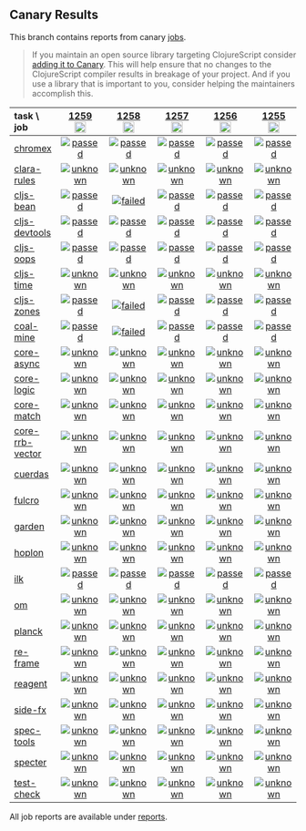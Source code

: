 ## Canary Results

This branch contains reports from canary [jobs](https://github.com/cljs-oss/canary/tree/jobs).

> If you maintain an open source library targeting ClojureScript consider [adding it to Canary](https://github.com/cljs-oss/canary/tree/master#how-to-participate). This will help ensure that no changes to the ClojureScript compiler results in breakage of your project. And if you use a library that is important to you, consider helping the maintainers accomplish this.

[//]: # (begin_overview_table)

| task \ job | <a href="reports/2020/01/19/job-001259-1.10.599-79c1e828" title="job #1259&#xA;&#xA;job&#xA;&#xA;requested by BinaryAge Bot (@babot) on 2020-01-19T11:02:18Z">1259<br/><img width=20 height=20 src="https://avatars0.githubusercontent.com/u/1476765?v=4&s=60"></a> | <a href="reports/2020/01/18/job-001258-1.10.599-79c1e828" title="job #1258&#xA;&#xA;job&#xA;&#xA;requested by BinaryAge Bot (@babot) on 2020-01-18T11:02:10Z">1258<br/><img width=20 height=20 src="https://avatars0.githubusercontent.com/u/1476765?v=4&s=60"></a> | <a href="reports/2020/01/17/job-001257-1.10.599-79c1e828" title="job #1257&#xA;&#xA;job&#xA;&#xA;requested by BinaryAge Bot (@babot) on 2020-01-17T11:02:07Z">1257<br/><img width=20 height=20 src="https://avatars0.githubusercontent.com/u/1476765?v=4&s=60"></a> | <a href="reports/2020/01/16/job-001256-1.10.599-79c1e828" title="job #1256&#xA;&#xA;job&#xA;&#xA;requested by BinaryAge Bot (@babot) on 2020-01-16T11:02:09Z">1256<br/><img width=20 height=20 src="https://avatars0.githubusercontent.com/u/1476765?v=4&s=60"></a> | <a href="reports/2020/01/15/job-001255-1.10.598-dcc8e61c" title="job #1255&#xA;&#xA;job&#xA;&#xA;requested by BinaryAge Bot (@babot) on 2020-01-15T11:02:06Z">1255<br/><img width=20 height=20 src="https://avatars0.githubusercontent.com/u/1476765?v=4&s=60"></a> | <a href="reports/2020/01/14/job-001254-1.10.598-dcc8e61c" title="job #1254&#xA;&#xA;job&#xA;&#xA;requested by BinaryAge Bot (@babot) on 2020-01-14T11:01:57Z">1254<br/><img width=20 height=20 src="https://avatars0.githubusercontent.com/u/1476765?v=4&s=60"></a> | <a href="reports/2020/01/13/job-001253-1.10.598-dcc8e61c" title="job #1253&#xA;&#xA;job&#xA;&#xA;requested by BinaryAge Bot (@babot) on 2020-01-13T11:02:05Z">1253<br/><img width=20 height=20 src="https://avatars0.githubusercontent.com/u/1476765?v=4&s=60"></a> | <a href="reports/2020/01/12/job-001252-1.10.598-dcc8e61c" title="job #1252&#xA;&#xA;job&#xA;&#xA;requested by BinaryAge Bot (@babot) on 2020-01-12T11:02:04Z">1252<br/><img width=20 height=20 src="https://avatars0.githubusercontent.com/u/1476765?v=4&s=60"></a> | <a href="reports/2020/01/11/job-001251-1.10.598-dcc8e61c" title="job #1251&#xA;&#xA;job&#xA;&#xA;requested by BinaryAge Bot (@babot) on 2020-01-11T11:01:55Z">1251<br/><img width=20 height=20 src="https://avatars0.githubusercontent.com/u/1476765?v=4&s=60"></a> | <a href="reports/2020/01/10/job-001250-1.10.598-dcc8e61c" title="job #1250&#xA;&#xA;job&#xA;&#xA;requested by BinaryAge Bot (@babot) on 2020-01-10T11:01:59Z">1250<br/><img width=20 height=20 src="https://avatars0.githubusercontent.com/u/1476765?v=4&s=60"></a> |
| :--- | :---: | :---: | :---: | :---: | :---: | :---: | :---: | :---: | :---: | :---: |
| [chromex](https://github.com/binaryage/chromex) | <a href="reports/2020/01/19/job-001259-1.10.599-79c1e828#-chromex"><img title="passed" src="http://box.binaryage.com/s-passed.svg"><a> | <a href="reports/2020/01/18/job-001258-1.10.599-79c1e828#-chromex"><img title="passed" src="http://box.binaryage.com/s-passed.svg"><a> | <a href="reports/2020/01/17/job-001257-1.10.599-79c1e828#-chromex"><img title="passed" src="http://box.binaryage.com/s-passed.svg"><a> | <a href="reports/2020/01/16/job-001256-1.10.599-79c1e828#-chromex"><img title="passed" src="http://box.binaryage.com/s-passed.svg"><a> | <a href="reports/2020/01/15/job-001255-1.10.598-dcc8e61c#-chromex"><img title="passed" src="http://box.binaryage.com/s-passed.svg"><a> | <a href="reports/2020/01/14/job-001254-1.10.598-dcc8e61c#-chromex"><img title="passed" src="http://box.binaryage.com/s-passed.svg"><a> | <a href="reports/2020/01/13/job-001253-1.10.598-dcc8e61c#-chromex"><img title="passed" src="http://box.binaryage.com/s-passed.svg"><a> | <a href="reports/2020/01/12/job-001252-1.10.598-dcc8e61c#-chromex"><img title="passed" src="http://box.binaryage.com/s-passed.svg"><a> | <a href="reports/2020/01/11/job-001251-1.10.598-dcc8e61c#-chromex"><img title="passed" src="http://box.binaryage.com/s-passed.svg"><a> | <a href="reports/2020/01/10/job-001250-1.10.598-dcc8e61c#-chromex"><img title="passed" src="http://box.binaryage.com/s-passed.svg"><a> |
| [clara-rules](https://github.com/cerner/clara-rules) | <a href="reports/2020/01/19/job-001259-1.10.599-79c1e828#-clara-rules"><img title="unknown" src="http://box.binaryage.com/s-unknown.svg"><a> | <a href="reports/2020/01/18/job-001258-1.10.599-79c1e828#-clara-rules"><img title="unknown" src="http://box.binaryage.com/s-unknown.svg"><a> | <a href="reports/2020/01/17/job-001257-1.10.599-79c1e828#-clara-rules"><img title="unknown" src="http://box.binaryage.com/s-unknown.svg"><a> | <a href="reports/2020/01/16/job-001256-1.10.599-79c1e828#-clara-rules"><img title="unknown" src="http://box.binaryage.com/s-unknown.svg"><a> | <a href="reports/2020/01/15/job-001255-1.10.598-dcc8e61c#-clara-rules"><img title="unknown" src="http://box.binaryage.com/s-unknown.svg"><a> | <a href="reports/2020/01/14/job-001254-1.10.598-dcc8e61c#-clara-rules"><img title="passed" src="http://box.binaryage.com/s-passed.svg"><a> | <a href="reports/2020/01/13/job-001253-1.10.598-dcc8e61c#-clara-rules"><img title="passed" src="http://box.binaryage.com/s-passed.svg"><a> | <a href="reports/2020/01/12/job-001252-1.10.598-dcc8e61c#-clara-rules"><img title="passed" src="http://box.binaryage.com/s-passed.svg"><a> | <a href="reports/2020/01/11/job-001251-1.10.598-dcc8e61c#-clara-rules"><img title="passed" src="http://box.binaryage.com/s-passed.svg"><a> | <a href="reports/2020/01/10/job-001250-1.10.598-dcc8e61c#-clara-rules"><img title="passed" src="http://box.binaryage.com/s-passed.svg"><a> |
| [cljs-bean](https://github.com/mfikes/cljs-bean) | <a href="reports/2020/01/19/job-001259-1.10.599-79c1e828#-cljs-bean"><img title="passed" src="http://box.binaryage.com/s-passed.svg"><a> | <a href="reports/2020/01/18/job-001258-1.10.599-79c1e828#-cljs-bean"><img title="failed" src="http://box.binaryage.com/s-failed.svg"><a> | <a href="reports/2020/01/17/job-001257-1.10.599-79c1e828#-cljs-bean"><img title="passed" src="http://box.binaryage.com/s-passed.svg"><a> | <a href="reports/2020/01/16/job-001256-1.10.599-79c1e828#-cljs-bean"><img title="passed" src="http://box.binaryage.com/s-passed.svg"><a> | <a href="reports/2020/01/15/job-001255-1.10.598-dcc8e61c#-cljs-bean"><img title="passed" src="http://box.binaryage.com/s-passed.svg"><a> | <a href="reports/2020/01/14/job-001254-1.10.598-dcc8e61c#-cljs-bean"><img title="passed" src="http://box.binaryage.com/s-passed.svg"><a> | <a href="reports/2020/01/13/job-001253-1.10.598-dcc8e61c#-cljs-bean"><img title="passed" src="http://box.binaryage.com/s-passed.svg"><a> | <a href="reports/2020/01/12/job-001252-1.10.598-dcc8e61c#-cljs-bean"><img title="passed" src="http://box.binaryage.com/s-passed.svg"><a> | <a href="reports/2020/01/11/job-001251-1.10.598-dcc8e61c#-cljs-bean"><img title="passed" src="http://box.binaryage.com/s-passed.svg"><a> | <a href="reports/2020/01/10/job-001250-1.10.598-dcc8e61c#-cljs-bean"><img title="passed" src="http://box.binaryage.com/s-passed.svg"><a> |
| [cljs-devtools](https://github.com/binaryage/cljs-devtools) | <a href="reports/2020/01/19/job-001259-1.10.599-79c1e828#-cljs-devtools"><img title="passed" src="http://box.binaryage.com/s-passed.svg"><a> | <a href="reports/2020/01/18/job-001258-1.10.599-79c1e828#-cljs-devtools"><img title="passed" src="http://box.binaryage.com/s-passed.svg"><a> | <a href="reports/2020/01/17/job-001257-1.10.599-79c1e828#-cljs-devtools"><img title="passed" src="http://box.binaryage.com/s-passed.svg"><a> | <a href="reports/2020/01/16/job-001256-1.10.599-79c1e828#-cljs-devtools"><img title="passed" src="http://box.binaryage.com/s-passed.svg"><a> | <a href="reports/2020/01/15/job-001255-1.10.598-dcc8e61c#-cljs-devtools"><img title="passed" src="http://box.binaryage.com/s-passed.svg"><a> | <a href="reports/2020/01/14/job-001254-1.10.598-dcc8e61c#-cljs-devtools"><img title="passed" src="http://box.binaryage.com/s-passed.svg"><a> | <a href="reports/2020/01/13/job-001253-1.10.598-dcc8e61c#-cljs-devtools"><img title="passed" src="http://box.binaryage.com/s-passed.svg"><a> | <a href="reports/2020/01/12/job-001252-1.10.598-dcc8e61c#-cljs-devtools"><img title="passed" src="http://box.binaryage.com/s-passed.svg"><a> | <a href="reports/2020/01/11/job-001251-1.10.598-dcc8e61c#-cljs-devtools"><img title="passed" src="http://box.binaryage.com/s-passed.svg"><a> | <a href="reports/2020/01/10/job-001250-1.10.598-dcc8e61c#-cljs-devtools"><img title="passed" src="http://box.binaryage.com/s-passed.svg"><a> |
| [cljs-oops](https://github.com/binaryage/cljs-oops) | <a href="reports/2020/01/19/job-001259-1.10.599-79c1e828#-cljs-oops"><img title="passed" src="http://box.binaryage.com/s-passed.svg"><a> | <a href="reports/2020/01/18/job-001258-1.10.599-79c1e828#-cljs-oops"><img title="passed" src="http://box.binaryage.com/s-passed.svg"><a> | <a href="reports/2020/01/17/job-001257-1.10.599-79c1e828#-cljs-oops"><img title="passed" src="http://box.binaryage.com/s-passed.svg"><a> | <a href="reports/2020/01/16/job-001256-1.10.599-79c1e828#-cljs-oops"><img title="passed" src="http://box.binaryage.com/s-passed.svg"><a> | <a href="reports/2020/01/15/job-001255-1.10.598-dcc8e61c#-cljs-oops"><img title="passed" src="http://box.binaryage.com/s-passed.svg"><a> | <a href="reports/2020/01/14/job-001254-1.10.598-dcc8e61c#-cljs-oops"><img title="passed" src="http://box.binaryage.com/s-passed.svg"><a> | <a href="reports/2020/01/13/job-001253-1.10.598-dcc8e61c#-cljs-oops"><img title="passed" src="http://box.binaryage.com/s-passed.svg"><a> | <a href="reports/2020/01/12/job-001252-1.10.598-dcc8e61c#-cljs-oops"><img title="passed" src="http://box.binaryage.com/s-passed.svg"><a> | <a href="reports/2020/01/11/job-001251-1.10.598-dcc8e61c#-cljs-oops"><img title="passed" src="http://box.binaryage.com/s-passed.svg"><a> | <a href="reports/2020/01/10/job-001250-1.10.598-dcc8e61c#-cljs-oops"><img title="passed" src="http://box.binaryage.com/s-passed.svg"><a> |
| [cljs-time](https://github.com/andrewmcveigh/cljs-time) | <a href="reports/2020/01/19/job-001259-1.10.599-79c1e828#-cljs-time"><img title="unknown" src="http://box.binaryage.com/s-unknown.svg"><a> | <a href="reports/2020/01/18/job-001258-1.10.599-79c1e828#-cljs-time"><img title="unknown" src="http://box.binaryage.com/s-unknown.svg"><a> | <a href="reports/2020/01/17/job-001257-1.10.599-79c1e828#-cljs-time"><img title="unknown" src="http://box.binaryage.com/s-unknown.svg"><a> | <a href="reports/2020/01/16/job-001256-1.10.599-79c1e828#-cljs-time"><img title="unknown" src="http://box.binaryage.com/s-unknown.svg"><a> | <a href="reports/2020/01/15/job-001255-1.10.598-dcc8e61c#-cljs-time"><img title="unknown" src="http://box.binaryage.com/s-unknown.svg"><a> | <a href="reports/2020/01/14/job-001254-1.10.598-dcc8e61c#-cljs-time"><img title="passed" src="http://box.binaryage.com/s-passed.svg"><a> | <a href="reports/2020/01/13/job-001253-1.10.598-dcc8e61c#-cljs-time"><img title="passed" src="http://box.binaryage.com/s-passed.svg"><a> | <a href="reports/2020/01/12/job-001252-1.10.598-dcc8e61c#-cljs-time"><img title="passed" src="http://box.binaryage.com/s-passed.svg"><a> | <a href="reports/2020/01/11/job-001251-1.10.598-dcc8e61c#-cljs-time"><img title="passed" src="http://box.binaryage.com/s-passed.svg"><a> | <a href="reports/2020/01/10/job-001250-1.10.598-dcc8e61c#-cljs-time"><img title="passed" src="http://box.binaryage.com/s-passed.svg"><a> |
| [cljs-zones](https://github.com/binaryage/cljs-zones) | <a href="reports/2020/01/19/job-001259-1.10.599-79c1e828#-cljs-zones"><img title="passed" src="http://box.binaryage.com/s-passed.svg"><a> | <a href="reports/2020/01/18/job-001258-1.10.599-79c1e828#-cljs-zones"><img title="failed" src="http://box.binaryage.com/s-failed.svg"><a> | <a href="reports/2020/01/17/job-001257-1.10.599-79c1e828#-cljs-zones"><img title="passed" src="http://box.binaryage.com/s-passed.svg"><a> | <a href="reports/2020/01/16/job-001256-1.10.599-79c1e828#-cljs-zones"><img title="passed" src="http://box.binaryage.com/s-passed.svg"><a> | <a href="reports/2020/01/15/job-001255-1.10.598-dcc8e61c#-cljs-zones"><img title="passed" src="http://box.binaryage.com/s-passed.svg"><a> | <a href="reports/2020/01/14/job-001254-1.10.598-dcc8e61c#-cljs-zones"><img title="passed" src="http://box.binaryage.com/s-passed.svg"><a> | <a href="reports/2020/01/13/job-001253-1.10.598-dcc8e61c#-cljs-zones"><img title="passed" src="http://box.binaryage.com/s-passed.svg"><a> | <a href="reports/2020/01/12/job-001252-1.10.598-dcc8e61c#-cljs-zones"><img title="passed" src="http://box.binaryage.com/s-passed.svg"><a> | <a href="reports/2020/01/11/job-001251-1.10.598-dcc8e61c#-cljs-zones"><img title="passed" src="http://box.binaryage.com/s-passed.svg"><a> | <a href="reports/2020/01/10/job-001250-1.10.598-dcc8e61c#-cljs-zones"><img title="passed" src="http://box.binaryage.com/s-passed.svg"><a> |
| [coal-mine](https://github.com/mfikes/coal-mine) | <a href="reports/2020/01/19/job-001259-1.10.599-79c1e828#-coal-mine"><img title="passed" src="http://box.binaryage.com/s-passed.svg"><a> | <a href="reports/2020/01/18/job-001258-1.10.599-79c1e828#-coal-mine"><img title="failed" src="http://box.binaryage.com/s-failed.svg"><a> | <a href="reports/2020/01/17/job-001257-1.10.599-79c1e828#-coal-mine"><img title="passed" src="http://box.binaryage.com/s-passed.svg"><a> | <a href="reports/2020/01/16/job-001256-1.10.599-79c1e828#-coal-mine"><img title="passed" src="http://box.binaryage.com/s-passed.svg"><a> | <a href="reports/2020/01/15/job-001255-1.10.598-dcc8e61c#-coal-mine"><img title="passed" src="http://box.binaryage.com/s-passed.svg"><a> | <a href="reports/2020/01/14/job-001254-1.10.598-dcc8e61c#-coal-mine"><img title="passed" src="http://box.binaryage.com/s-passed.svg"><a> | <a href="reports/2020/01/13/job-001253-1.10.598-dcc8e61c#-coal-mine"><img title="passed" src="http://box.binaryage.com/s-passed.svg"><a> | <a href="reports/2020/01/12/job-001252-1.10.598-dcc8e61c#-coal-mine"><img title="passed" src="http://box.binaryage.com/s-passed.svg"><a> | <a href="reports/2020/01/11/job-001251-1.10.598-dcc8e61c#-coal-mine"><img title="passed" src="http://box.binaryage.com/s-passed.svg"><a> | <a href="reports/2020/01/10/job-001250-1.10.598-dcc8e61c#-coal-mine"><img title="failed" src="http://box.binaryage.com/s-failed.svg"><a> |
| [core-async](https://github.com/clojure/core.async) | <a href="reports/2020/01/19/job-001259-1.10.599-79c1e828#-core-async"><img title="unknown" src="http://box.binaryage.com/s-unknown.svg"><a> | <a href="reports/2020/01/18/job-001258-1.10.599-79c1e828#-core-async"><img title="unknown" src="http://box.binaryage.com/s-unknown.svg"><a> | <a href="reports/2020/01/17/job-001257-1.10.599-79c1e828#-core-async"><img title="unknown" src="http://box.binaryage.com/s-unknown.svg"><a> | <a href="reports/2020/01/16/job-001256-1.10.599-79c1e828#-core-async"><img title="unknown" src="http://box.binaryage.com/s-unknown.svg"><a> | <a href="reports/2020/01/15/job-001255-1.10.598-dcc8e61c#-core-async"><img title="unknown" src="http://box.binaryage.com/s-unknown.svg"><a> | <a href="reports/2020/01/14/job-001254-1.10.598-dcc8e61c#-core-async"><img title="passed" src="http://box.binaryage.com/s-passed.svg"><a> | <a href="reports/2020/01/13/job-001253-1.10.598-dcc8e61c#-core-async"><img title="passed" src="http://box.binaryage.com/s-passed.svg"><a> | <a href="reports/2020/01/12/job-001252-1.10.598-dcc8e61c#-core-async"><img title="passed" src="http://box.binaryage.com/s-passed.svg"><a> | <a href="reports/2020/01/11/job-001251-1.10.598-dcc8e61c#-core-async"><img title="passed" src="http://box.binaryage.com/s-passed.svg"><a> | <a href="reports/2020/01/10/job-001250-1.10.598-dcc8e61c#-core-async"><img title="passed" src="http://box.binaryage.com/s-passed.svg"><a> |
| [core-logic](https://github.com/clojure/core.logic) | <a href="reports/2020/01/19/job-001259-1.10.599-79c1e828#-core-logic"><img title="unknown" src="http://box.binaryage.com/s-unknown.svg"><a> | <a href="reports/2020/01/18/job-001258-1.10.599-79c1e828#-core-logic"><img title="unknown" src="http://box.binaryage.com/s-unknown.svg"><a> | <a href="reports/2020/01/17/job-001257-1.10.599-79c1e828#-core-logic"><img title="unknown" src="http://box.binaryage.com/s-unknown.svg"><a> | <a href="reports/2020/01/16/job-001256-1.10.599-79c1e828#-core-logic"><img title="unknown" src="http://box.binaryage.com/s-unknown.svg"><a> | <a href="reports/2020/01/15/job-001255-1.10.598-dcc8e61c#-core-logic"><img title="unknown" src="http://box.binaryage.com/s-unknown.svg"><a> | <a href="reports/2020/01/14/job-001254-1.10.598-dcc8e61c#-core-logic"><img title="passed" src="http://box.binaryage.com/s-passed.svg"><a> | <a href="reports/2020/01/13/job-001253-1.10.598-dcc8e61c#-core-logic"><img title="passed" src="http://box.binaryage.com/s-passed.svg"><a> | <a href="reports/2020/01/12/job-001252-1.10.598-dcc8e61c#-core-logic"><img title="passed" src="http://box.binaryage.com/s-passed.svg"><a> | <a href="reports/2020/01/11/job-001251-1.10.598-dcc8e61c#-core-logic"><img title="passed" src="http://box.binaryage.com/s-passed.svg"><a> | <a href="reports/2020/01/10/job-001250-1.10.598-dcc8e61c#-core-logic"><img title="failed" src="http://box.binaryage.com/s-failed.svg"><a> |
| [core-match](https://github.com/clojure/core.match) | <a href="reports/2020/01/19/job-001259-1.10.599-79c1e828#-core-match"><img title="unknown" src="http://box.binaryage.com/s-unknown.svg"><a> | <a href="reports/2020/01/18/job-001258-1.10.599-79c1e828#-core-match"><img title="unknown" src="http://box.binaryage.com/s-unknown.svg"><a> | <a href="reports/2020/01/17/job-001257-1.10.599-79c1e828#-core-match"><img title="unknown" src="http://box.binaryage.com/s-unknown.svg"><a> | <a href="reports/2020/01/16/job-001256-1.10.599-79c1e828#-core-match"><img title="unknown" src="http://box.binaryage.com/s-unknown.svg"><a> | <a href="reports/2020/01/15/job-001255-1.10.598-dcc8e61c#-core-match"><img title="unknown" src="http://box.binaryage.com/s-unknown.svg"><a> | <a href="reports/2020/01/14/job-001254-1.10.598-dcc8e61c#-core-match"><img title="passed" src="http://box.binaryage.com/s-passed.svg"><a> | <a href="reports/2020/01/13/job-001253-1.10.598-dcc8e61c#-core-match"><img title="passed" src="http://box.binaryage.com/s-passed.svg"><a> | <a href="reports/2020/01/12/job-001252-1.10.598-dcc8e61c#-core-match"><img title="passed" src="http://box.binaryage.com/s-passed.svg"><a> | <a href="reports/2020/01/11/job-001251-1.10.598-dcc8e61c#-core-match"><img title="passed" src="http://box.binaryage.com/s-passed.svg"><a> | <a href="reports/2020/01/10/job-001250-1.10.598-dcc8e61c#-core-match"><img title="failed" src="http://box.binaryage.com/s-failed.svg"><a> |
| [core-rrb-vector](https://github.com/clojure/core.rrb-vector) | <a href="reports/2020/01/19/job-001259-1.10.599-79c1e828#-core-rrb-vector"><img title="unknown" src="http://box.binaryage.com/s-unknown.svg"><a> | <a href="reports/2020/01/18/job-001258-1.10.599-79c1e828#-core-rrb-vector"><img title="unknown" src="http://box.binaryage.com/s-unknown.svg"><a> | <a href="reports/2020/01/17/job-001257-1.10.599-79c1e828#-core-rrb-vector"><img title="unknown" src="http://box.binaryage.com/s-unknown.svg"><a> | <a href="reports/2020/01/16/job-001256-1.10.599-79c1e828#-core-rrb-vector"><img title="unknown" src="http://box.binaryage.com/s-unknown.svg"><a> | <a href="reports/2020/01/15/job-001255-1.10.598-dcc8e61c#-core-rrb-vector"><img title="unknown" src="http://box.binaryage.com/s-unknown.svg"><a> | <a href="reports/2020/01/14/job-001254-1.10.598-dcc8e61c#-core-rrb-vector"><img title="passed" src="http://box.binaryage.com/s-passed.svg"><a> | <a href="reports/2020/01/13/job-001253-1.10.598-dcc8e61c#-core-rrb-vector"><img title="passed" src="http://box.binaryage.com/s-passed.svg"><a> | <a href="reports/2020/01/12/job-001252-1.10.598-dcc8e61c#-core-rrb-vector"><img title="passed" src="http://box.binaryage.com/s-passed.svg"><a> | <a href="reports/2020/01/11/job-001251-1.10.598-dcc8e61c#-core-rrb-vector"><img title="passed" src="http://box.binaryage.com/s-passed.svg"><a> | <a href="reports/2020/01/10/job-001250-1.10.598-dcc8e61c#-core-rrb-vector"><img title="passed" src="http://box.binaryage.com/s-passed.svg"><a> |
| [cuerdas](https://github.com/funcool/cuerdas) | <a href="reports/2020/01/19/job-001259-1.10.599-79c1e828#-cuerdas"><img title="unknown" src="http://box.binaryage.com/s-unknown.svg"><a> | <a href="reports/2020/01/18/job-001258-1.10.599-79c1e828#-cuerdas"><img title="unknown" src="http://box.binaryage.com/s-unknown.svg"><a> | <a href="reports/2020/01/17/job-001257-1.10.599-79c1e828#-cuerdas"><img title="unknown" src="http://box.binaryage.com/s-unknown.svg"><a> | <a href="reports/2020/01/16/job-001256-1.10.599-79c1e828#-cuerdas"><img title="unknown" src="http://box.binaryage.com/s-unknown.svg"><a> | <a href="reports/2020/01/15/job-001255-1.10.598-dcc8e61c#-cuerdas"><img title="unknown" src="http://box.binaryage.com/s-unknown.svg"><a> | <a href="reports/2020/01/14/job-001254-1.10.598-dcc8e61c#-cuerdas"><img title="passed" src="http://box.binaryage.com/s-passed.svg"><a> | <a href="reports/2020/01/13/job-001253-1.10.598-dcc8e61c#-cuerdas"><img title="passed" src="http://box.binaryage.com/s-passed.svg"><a> | <a href="reports/2020/01/12/job-001252-1.10.598-dcc8e61c#-cuerdas"><img title="passed" src="http://box.binaryage.com/s-passed.svg"><a> | <a href="reports/2020/01/11/job-001251-1.10.598-dcc8e61c#-cuerdas"><img title="passed" src="http://box.binaryage.com/s-passed.svg"><a> | <a href="reports/2020/01/10/job-001250-1.10.598-dcc8e61c#-cuerdas"><img title="passed" src="http://box.binaryage.com/s-passed.svg"><a> |
| [fulcro](https://github.com/fulcrologic/fulcro) | <a href="reports/2020/01/19/job-001259-1.10.599-79c1e828#-fulcro"><img title="unknown" src="http://box.binaryage.com/s-unknown.svg"><a> | <a href="reports/2020/01/18/job-001258-1.10.599-79c1e828#-fulcro"><img title="unknown" src="http://box.binaryage.com/s-unknown.svg"><a> | <a href="reports/2020/01/17/job-001257-1.10.599-79c1e828#-fulcro"><img title="unknown" src="http://box.binaryage.com/s-unknown.svg"><a> | <a href="reports/2020/01/16/job-001256-1.10.599-79c1e828#-fulcro"><img title="unknown" src="http://box.binaryage.com/s-unknown.svg"><a> | <a href="reports/2020/01/15/job-001255-1.10.598-dcc8e61c#-fulcro"><img title="unknown" src="http://box.binaryage.com/s-unknown.svg"><a> | <a href="reports/2020/01/14/job-001254-1.10.598-dcc8e61c#-fulcro"><img title="passed" src="http://box.binaryage.com/s-passed.svg"><a> | <a href="reports/2020/01/13/job-001253-1.10.598-dcc8e61c#-fulcro"><img title="passed" src="http://box.binaryage.com/s-passed.svg"><a> | <a href="reports/2020/01/12/job-001252-1.10.598-dcc8e61c#-fulcro"><img title="passed" src="http://box.binaryage.com/s-passed.svg"><a> | <a href="reports/2020/01/11/job-001251-1.10.598-dcc8e61c#-fulcro"><img title="passed" src="http://box.binaryage.com/s-passed.svg"><a> | <a href="reports/2020/01/10/job-001250-1.10.598-dcc8e61c#-fulcro"><img title="passed" src="http://box.binaryage.com/s-passed.svg"><a> |
| [garden](https://github.com/noprompt/garden) | <a href="reports/2020/01/19/job-001259-1.10.599-79c1e828#-garden"><img title="unknown" src="http://box.binaryage.com/s-unknown.svg"><a> | <a href="reports/2020/01/18/job-001258-1.10.599-79c1e828#-garden"><img title="unknown" src="http://box.binaryage.com/s-unknown.svg"><a> | <a href="reports/2020/01/17/job-001257-1.10.599-79c1e828#-garden"><img title="unknown" src="http://box.binaryage.com/s-unknown.svg"><a> | <a href="reports/2020/01/16/job-001256-1.10.599-79c1e828#-garden"><img title="unknown" src="http://box.binaryage.com/s-unknown.svg"><a> | <a href="reports/2020/01/15/job-001255-1.10.598-dcc8e61c#-garden"><img title="unknown" src="http://box.binaryage.com/s-unknown.svg"><a> | <a href="reports/2020/01/14/job-001254-1.10.598-dcc8e61c#-garden"><img title="passed" src="http://box.binaryage.com/s-passed.svg"><a> | <a href="reports/2020/01/13/job-001253-1.10.598-dcc8e61c#-garden"><img title="passed" src="http://box.binaryage.com/s-passed.svg"><a> | <a href="reports/2020/01/12/job-001252-1.10.598-dcc8e61c#-garden"><img title="passed" src="http://box.binaryage.com/s-passed.svg"><a> | <a href="reports/2020/01/11/job-001251-1.10.598-dcc8e61c#-garden"><img title="passed" src="http://box.binaryage.com/s-passed.svg"><a> | <a href="reports/2020/01/10/job-001250-1.10.598-dcc8e61c#-garden"><img title="passed" src="http://box.binaryage.com/s-passed.svg"><a> |
| [hoplon](https://github.com/hoplon/hoplon) | <a href="reports/2020/01/19/job-001259-1.10.599-79c1e828#-hoplon"><img title="unknown" src="http://box.binaryage.com/s-unknown.svg"><a> | <a href="reports/2020/01/18/job-001258-1.10.599-79c1e828#-hoplon"><img title="unknown" src="http://box.binaryage.com/s-unknown.svg"><a> | <a href="reports/2020/01/17/job-001257-1.10.599-79c1e828#-hoplon"><img title="unknown" src="http://box.binaryage.com/s-unknown.svg"><a> | <a href="reports/2020/01/16/job-001256-1.10.599-79c1e828#-hoplon"><img title="unknown" src="http://box.binaryage.com/s-unknown.svg"><a> | <a href="reports/2020/01/15/job-001255-1.10.598-dcc8e61c#-hoplon"><img title="unknown" src="http://box.binaryage.com/s-unknown.svg"><a> | <a href="reports/2020/01/14/job-001254-1.10.598-dcc8e61c#-hoplon"><img title="passed" src="http://box.binaryage.com/s-passed.svg"><a> | <a href="reports/2020/01/13/job-001253-1.10.598-dcc8e61c#-hoplon"><img title="passed" src="http://box.binaryage.com/s-passed.svg"><a> | <a href="reports/2020/01/12/job-001252-1.10.598-dcc8e61c#-hoplon"><img title="passed" src="http://box.binaryage.com/s-passed.svg"><a> | <a href="reports/2020/01/11/job-001251-1.10.598-dcc8e61c#-hoplon"><img title="passed" src="http://box.binaryage.com/s-passed.svg"><a> | <a href="reports/2020/01/10/job-001250-1.10.598-dcc8e61c#-hoplon"><img title="passed" src="http://box.binaryage.com/s-passed.svg"><a> |
| [ilk](https://github.com/mfikes/ilk) | <a href="reports/2020/01/19/job-001259-1.10.599-79c1e828#-ilk"><img title="passed" src="http://box.binaryage.com/s-passed.svg"><a> | <a href="reports/2020/01/18/job-001258-1.10.599-79c1e828#-ilk"><img title="passed" src="http://box.binaryage.com/s-passed.svg"><a> | <a href="reports/2020/01/17/job-001257-1.10.599-79c1e828#-ilk"><img title="passed" src="http://box.binaryage.com/s-passed.svg"><a> | <a href="reports/2020/01/16/job-001256-1.10.599-79c1e828#-ilk"><img title="passed" src="http://box.binaryage.com/s-passed.svg"><a> | <a href="reports/2020/01/15/job-001255-1.10.598-dcc8e61c#-ilk"><img title="passed" src="http://box.binaryage.com/s-passed.svg"><a> | <a href="reports/2020/01/14/job-001254-1.10.598-dcc8e61c#-ilk"><img title="passed" src="http://box.binaryage.com/s-passed.svg"><a> | <a href="reports/2020/01/13/job-001253-1.10.598-dcc8e61c#-ilk"><img title="passed" src="http://box.binaryage.com/s-passed.svg"><a> | <a href="reports/2020/01/12/job-001252-1.10.598-dcc8e61c#-ilk"><img title="passed" src="http://box.binaryage.com/s-passed.svg"><a> | <a href="reports/2020/01/11/job-001251-1.10.598-dcc8e61c#-ilk"><img title="passed" src="http://box.binaryage.com/s-passed.svg"><a> | <a href="reports/2020/01/10/job-001250-1.10.598-dcc8e61c#-ilk"><img title="passed" src="http://box.binaryage.com/s-passed.svg"><a> |
| [om](https://github.com/omcljs/om) | <a href="reports/2020/01/19/job-001259-1.10.599-79c1e828#-om"><img title="unknown" src="http://box.binaryage.com/s-unknown.svg"><a> | <a href="reports/2020/01/18/job-001258-1.10.599-79c1e828#-om"><img title="unknown" src="http://box.binaryage.com/s-unknown.svg"><a> | <a href="reports/2020/01/17/job-001257-1.10.599-79c1e828#-om"><img title="unknown" src="http://box.binaryage.com/s-unknown.svg"><a> | <a href="reports/2020/01/16/job-001256-1.10.599-79c1e828#-om"><img title="unknown" src="http://box.binaryage.com/s-unknown.svg"><a> | <a href="reports/2020/01/15/job-001255-1.10.598-dcc8e61c#-om"><img title="unknown" src="http://box.binaryage.com/s-unknown.svg"><a> | <a href="reports/2020/01/14/job-001254-1.10.598-dcc8e61c#-om"><img title="passed" src="http://box.binaryage.com/s-passed.svg"><a> | <a href="reports/2020/01/13/job-001253-1.10.598-dcc8e61c#-om"><img title="passed" src="http://box.binaryage.com/s-passed.svg"><a> | <a href="reports/2020/01/12/job-001252-1.10.598-dcc8e61c#-om"><img title="passed" src="http://box.binaryage.com/s-passed.svg"><a> | <a href="reports/2020/01/11/job-001251-1.10.598-dcc8e61c#-om"><img title="passed" src="http://box.binaryage.com/s-passed.svg"><a> | <a href="reports/2020/01/10/job-001250-1.10.598-dcc8e61c#-om"><img title="passed" src="http://box.binaryage.com/s-passed.svg"><a> |
| [planck](https://github.com/planck-repl/planck) | <a href="reports/2020/01/19/job-001259-1.10.599-79c1e828#-planck"><img title="unknown" src="http://box.binaryage.com/s-unknown.svg"><a> | <a href="reports/2020/01/18/job-001258-1.10.599-79c1e828#-planck"><img title="unknown" src="http://box.binaryage.com/s-unknown.svg"><a> | <a href="reports/2020/01/17/job-001257-1.10.599-79c1e828#-planck"><img title="unknown" src="http://box.binaryage.com/s-unknown.svg"><a> | <a href="reports/2020/01/16/job-001256-1.10.599-79c1e828#-planck"><img title="unknown" src="http://box.binaryage.com/s-unknown.svg"><a> | <a href="reports/2020/01/15/job-001255-1.10.598-dcc8e61c#-planck"><img title="unknown" src="http://box.binaryage.com/s-unknown.svg"><a> | <a href="reports/2020/01/14/job-001254-1.10.598-dcc8e61c#-planck"><img title="passed" src="http://box.binaryage.com/s-passed.svg"><a> | <a href="reports/2020/01/13/job-001253-1.10.598-dcc8e61c#-planck"><img title="passed" src="http://box.binaryage.com/s-passed.svg"><a> | <a href="reports/2020/01/12/job-001252-1.10.598-dcc8e61c#-planck"><img title="passed" src="http://box.binaryage.com/s-passed.svg"><a> | <a href="reports/2020/01/11/job-001251-1.10.598-dcc8e61c#-planck"><img title="passed" src="http://box.binaryage.com/s-passed.svg"><a> | <a href="reports/2020/01/10/job-001250-1.10.598-dcc8e61c#-planck"><img title="passed" src="http://box.binaryage.com/s-passed.svg"><a> |
| [re-frame](https://github.com/Day8/re-frame) | <a href="reports/2020/01/19/job-001259-1.10.599-79c1e828#-re-frame"><img title="unknown" src="http://box.binaryage.com/s-unknown.svg"><a> | <a href="reports/2020/01/18/job-001258-1.10.599-79c1e828#-re-frame"><img title="unknown" src="http://box.binaryage.com/s-unknown.svg"><a> | <a href="reports/2020/01/17/job-001257-1.10.599-79c1e828#-re-frame"><img title="unknown" src="http://box.binaryage.com/s-unknown.svg"><a> | <a href="reports/2020/01/16/job-001256-1.10.599-79c1e828#-re-frame"><img title="unknown" src="http://box.binaryage.com/s-unknown.svg"><a> | <a href="reports/2020/01/15/job-001255-1.10.598-dcc8e61c#-re-frame"><img title="unknown" src="http://box.binaryage.com/s-unknown.svg"><a> | <a href="reports/2020/01/14/job-001254-1.10.598-dcc8e61c#-re-frame"><img title="passed" src="http://box.binaryage.com/s-passed.svg"><a> | <a href="reports/2020/01/13/job-001253-1.10.598-dcc8e61c#-re-frame"><img title="passed" src="http://box.binaryage.com/s-passed.svg"><a> | <a href="reports/2020/01/12/job-001252-1.10.598-dcc8e61c#-re-frame"><img title="passed" src="http://box.binaryage.com/s-passed.svg"><a> | <a href="reports/2020/01/11/job-001251-1.10.598-dcc8e61c#-re-frame"><img title="passed" src="http://box.binaryage.com/s-passed.svg"><a> | <a href="reports/2020/01/10/job-001250-1.10.598-dcc8e61c#-re-frame"><img title="passed" src="http://box.binaryage.com/s-passed.svg"><a> |
| [reagent](https://github.com/reagent-project/reagent) | <a href="reports/2020/01/19/job-001259-1.10.599-79c1e828#-reagent"><img title="unknown" src="http://box.binaryage.com/s-unknown.svg"><a> | <a href="reports/2020/01/18/job-001258-1.10.599-79c1e828#-reagent"><img title="unknown" src="http://box.binaryage.com/s-unknown.svg"><a> | <a href="reports/2020/01/17/job-001257-1.10.599-79c1e828#-reagent"><img title="unknown" src="http://box.binaryage.com/s-unknown.svg"><a> | <a href="reports/2020/01/16/job-001256-1.10.599-79c1e828#-reagent"><img title="unknown" src="http://box.binaryage.com/s-unknown.svg"><a> | <a href="reports/2020/01/15/job-001255-1.10.598-dcc8e61c#-reagent"><img title="unknown" src="http://box.binaryage.com/s-unknown.svg"><a> | <a href="reports/2020/01/14/job-001254-1.10.598-dcc8e61c#-reagent"><img title="passed" src="http://box.binaryage.com/s-passed.svg"><a> | <a href="reports/2020/01/13/job-001253-1.10.598-dcc8e61c#-reagent"><img title="passed" src="http://box.binaryage.com/s-passed.svg"><a> | <a href="reports/2020/01/12/job-001252-1.10.598-dcc8e61c#-reagent"><img title="passed" src="http://box.binaryage.com/s-passed.svg"><a> | <a href="reports/2020/01/11/job-001251-1.10.598-dcc8e61c#-reagent"><img title="passed" src="http://box.binaryage.com/s-passed.svg"><a> | <a href="reports/2020/01/10/job-001250-1.10.598-dcc8e61c#-reagent"><img title="passed" src="http://box.binaryage.com/s-passed.svg"><a> |
| [side-fx](https://github.com/cljsrn/side-fx) | <a href="reports/2020/01/19/job-001259-1.10.599-79c1e828#-side-fx"><img title="unknown" src="http://box.binaryage.com/s-unknown.svg"><a> | <a href="reports/2020/01/18/job-001258-1.10.599-79c1e828#-side-fx"><img title="unknown" src="http://box.binaryage.com/s-unknown.svg"><a> | <a href="reports/2020/01/17/job-001257-1.10.599-79c1e828#-side-fx"><img title="unknown" src="http://box.binaryage.com/s-unknown.svg"><a> | <a href="reports/2020/01/16/job-001256-1.10.599-79c1e828#-side-fx"><img title="unknown" src="http://box.binaryage.com/s-unknown.svg"><a> | <a href="reports/2020/01/15/job-001255-1.10.598-dcc8e61c#-side-fx"><img title="unknown" src="http://box.binaryage.com/s-unknown.svg"><a> | <a href="reports/2020/01/14/job-001254-1.10.598-dcc8e61c#-side-fx"><img title="passed" src="http://box.binaryage.com/s-passed.svg"><a> | <a href="reports/2020/01/13/job-001253-1.10.598-dcc8e61c#-side-fx"><img title="passed" src="http://box.binaryage.com/s-passed.svg"><a> | <a href="reports/2020/01/12/job-001252-1.10.598-dcc8e61c#-side-fx"><img title="passed" src="http://box.binaryage.com/s-passed.svg"><a> | <a href="reports/2020/01/11/job-001251-1.10.598-dcc8e61c#-side-fx"><img title="passed" src="http://box.binaryage.com/s-passed.svg"><a> | <a href="reports/2020/01/10/job-001250-1.10.598-dcc8e61c#-side-fx"><img title="passed" src="http://box.binaryage.com/s-passed.svg"><a> |
| [spec-tools](https://github.com/metosin/spec-tools) | <a href="reports/2020/01/19/job-001259-1.10.599-79c1e828#-spec-tools"><img title="unknown" src="http://box.binaryage.com/s-unknown.svg"><a> | <a href="reports/2020/01/18/job-001258-1.10.599-79c1e828#-spec-tools"><img title="unknown" src="http://box.binaryage.com/s-unknown.svg"><a> | <a href="reports/2020/01/17/job-001257-1.10.599-79c1e828#-spec-tools"><img title="unknown" src="http://box.binaryage.com/s-unknown.svg"><a> | <a href="reports/2020/01/16/job-001256-1.10.599-79c1e828#-spec-tools"><img title="unknown" src="http://box.binaryage.com/s-unknown.svg"><a> | <a href="reports/2020/01/15/job-001255-1.10.598-dcc8e61c#-spec-tools"><img title="unknown" src="http://box.binaryage.com/s-unknown.svg"><a> | <a href="reports/2020/01/14/job-001254-1.10.598-dcc8e61c#-spec-tools"><img title="passed" src="http://box.binaryage.com/s-passed.svg"><a> | <a href="reports/2020/01/13/job-001253-1.10.598-dcc8e61c#-spec-tools"><img title="passed" src="http://box.binaryage.com/s-passed.svg"><a> | <a href="reports/2020/01/12/job-001252-1.10.598-dcc8e61c#-spec-tools"><img title="passed" src="http://box.binaryage.com/s-passed.svg"><a> | <a href="reports/2020/01/11/job-001251-1.10.598-dcc8e61c#-spec-tools"><img title="passed" src="http://box.binaryage.com/s-passed.svg"><a> | <a href="reports/2020/01/10/job-001250-1.10.598-dcc8e61c#-spec-tools"><img title="passed" src="http://box.binaryage.com/s-passed.svg"><a> |
| [specter](https://github.com/nathanmarz/specter) | <a href="reports/2020/01/19/job-001259-1.10.599-79c1e828#-specter"><img title="unknown" src="http://box.binaryage.com/s-unknown.svg"><a> | <a href="reports/2020/01/18/job-001258-1.10.599-79c1e828#-specter"><img title="unknown" src="http://box.binaryage.com/s-unknown.svg"><a> | <a href="reports/2020/01/17/job-001257-1.10.599-79c1e828#-specter"><img title="unknown" src="http://box.binaryage.com/s-unknown.svg"><a> | <a href="reports/2020/01/16/job-001256-1.10.599-79c1e828#-specter"><img title="unknown" src="http://box.binaryage.com/s-unknown.svg"><a> | <a href="reports/2020/01/15/job-001255-1.10.598-dcc8e61c#-specter"><img title="unknown" src="http://box.binaryage.com/s-unknown.svg"><a> | <a href="reports/2020/01/14/job-001254-1.10.598-dcc8e61c#-specter"><img title="passed" src="http://box.binaryage.com/s-passed.svg"><a> | <a href="reports/2020/01/13/job-001253-1.10.598-dcc8e61c#-specter"><img title="passed" src="http://box.binaryage.com/s-passed.svg"><a> | <a href="reports/2020/01/12/job-001252-1.10.598-dcc8e61c#-specter"><img title="passed" src="http://box.binaryage.com/s-passed.svg"><a> | <a href="reports/2020/01/11/job-001251-1.10.598-dcc8e61c#-specter"><img title="passed" src="http://box.binaryage.com/s-passed.svg"><a> | <a href="reports/2020/01/10/job-001250-1.10.598-dcc8e61c#-specter"><img title="passed" src="http://box.binaryage.com/s-passed.svg"><a> |
| [test-check](https://github.com/clojure/test.check) | <a href="reports/2020/01/19/job-001259-1.10.599-79c1e828#-test-check"><img title="unknown" src="http://box.binaryage.com/s-unknown.svg"><a> | <a href="reports/2020/01/18/job-001258-1.10.599-79c1e828#-test-check"><img title="unknown" src="http://box.binaryage.com/s-unknown.svg"><a> | <a href="reports/2020/01/17/job-001257-1.10.599-79c1e828#-test-check"><img title="unknown" src="http://box.binaryage.com/s-unknown.svg"><a> | <a href="reports/2020/01/16/job-001256-1.10.599-79c1e828#-test-check"><img title="unknown" src="http://box.binaryage.com/s-unknown.svg"><a> | <a href="reports/2020/01/15/job-001255-1.10.598-dcc8e61c#-test-check"><img title="unknown" src="http://box.binaryage.com/s-unknown.svg"><a> | <a href="reports/2020/01/14/job-001254-1.10.598-dcc8e61c#-test-check"><img title="passed" src="http://box.binaryage.com/s-passed.svg"><a> | <a href="reports/2020/01/13/job-001253-1.10.598-dcc8e61c#-test-check"><img title="passed" src="http://box.binaryage.com/s-passed.svg"><a> | <a href="reports/2020/01/12/job-001252-1.10.598-dcc8e61c#-test-check"><img title="passed" src="http://box.binaryage.com/s-passed.svg"><a> | <a href="reports/2020/01/11/job-001251-1.10.598-dcc8e61c#-test-check"><img title="passed" src="http://box.binaryage.com/s-passed.svg"><a> | <a href="reports/2020/01/10/job-001250-1.10.598-dcc8e61c#-test-check"><img title="passed" src="http://box.binaryage.com/s-passed.svg"><a> |

[//]: # (end_overview_table)

All job reports are available under [reports](reports).
